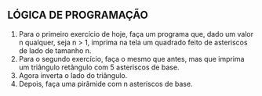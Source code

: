 ## LÓGICA DE PROGRAMAÇÃO

1. Para o primeiro exercício de hoje, faça um programa que, dado um valor n qualquer, seja n > 1, imprima na tela um quadrado feito de asteriscos de lado de tamanho n.
2. Para o segundo exercício, faça o mesmo que antes, mas que imprima um triângulo retângulo com 5 asteriscos de base.
3. Agora inverta o lado do triângulo.
4. Depois, faça uma pirâmide com n asteriscos de base.






